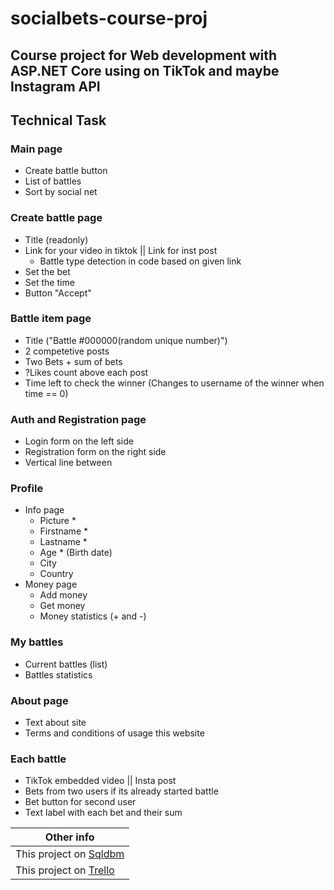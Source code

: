 # socialbets-course-proj
## Course project for Web development with ASP.NET Core using on TikTok and maybe Instagram API

## Technical Task
### Main page
  - Create battle button
  - List of battles
  - Sort by social net
### Create battle page 
  - Title (readonly)
  - Link for your video in tiktok || Link for inst post
    * Battle type detection in code based on given link
  - Set the bet
  - Set the time
  - Button "Accept"
### Battle item page
  - Title ("Battle #000000(random unique number)")
  - 2 competetive posts
  - Two Bets + sum of bets
  - ?Likes count above each post
  - Time left to check the winner (Changes to username of the winner when time == 0)
### Auth and Registration page
  - Login form on the left side
  - Registration form on the right side
  - Vertical line between
### Profile
  - Info page
      - Picture *
      - Firstname *
      - Lastname *
      - Age * (Birth date)
      - City
      - Country
  - Money page
      - Add money
      - Get money
      - Money statistics (+ and -)
### My battles
  - Current battles (list)
  - Battles statistics
### About page
  - Text about site
  - Terms and conditions of usage this website



### Each battle
  - TikTok embedded video || Insta post
  - Bets from two users if its already started battle
  - Bet button for second user
  - Text label with each bet and their sum
  
 
|                              Other info                                  |
|--------------------------------------------------------------------------|
|This project on [Sqldbm](https://app.sqldbm.com/SQLServer/Edit/p114193/)  |
|This project on [Trello](https://trello.com/b/I8ERJWQH/socialbets)        |

